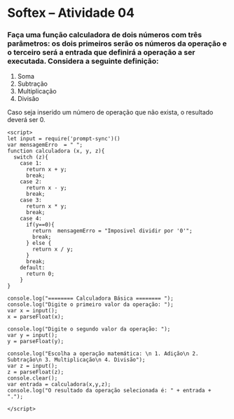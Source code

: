 # Softex – Atividade 04

### Faça uma função calculadora de dois números com três parâmetros: os dois primeiros serão os números da operação e o terceiro será a entrada que definirá a operação a ser executada. Considera a seguinte definição:

1. Soma
2. Subtração
3. Multiplicação
4. Divisão

Caso seja inserido um número de operação que não exista, o resultado deverá ser 0.

```
<script>
let input = require('prompt-sync')()
var mensagemErro  = " ";
function calculadora (x, y, z){
  switch (z){
    case 1:
      return x + y;
      break;
    case 2:
      return x - y;
      break;
    case 3:
      return x * y;
      break;
    case 4:
      if(y==0){
        return  mensagemErro = "Imposivel dividir por '0'";
        break;
      } else {
        return x / y;
      }
      break;
    default:
      return 0;
    }
}

console.log("======== Calculadora Básica ======== ");
console.log("Digite o primeiro valor da operação: ");
var x = input();
x = parseFloat(x);

console.log("Digite o segundo valor da operação: ");
var y = input();
y = parseFloat(y);

console.log("Escolha a operação matemática: \n 1. Adição\n 2. Subtração\n 3. Multiplicação\n 4. Divisão");
var z = input();
z = parseFloat(z);
console.clear();
var entrada = calculadora(x,y,z);
console.log("O resultado da operação selecionada é: " + entrada + ".");

</script>
```
